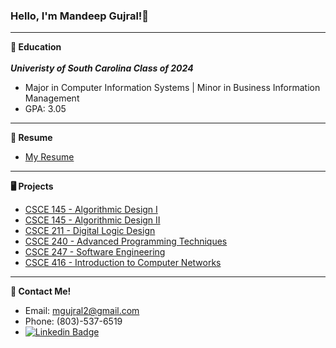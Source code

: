 ### Hello, I'm Mandeep Gujral!👋
---

**🏫 Education**</br></br>
***Univeristy of South Carolina Class of 2024***
- Major in Computer Information Systems | Minor in Business Information Management
- GPA: 3.05
---

**📝 Resume**
- [My Resume](https://www.canva.com/design/DAFUU6mXoCc/E-q5h9Q_1zU0rnDgXaWOxQ/view?utm_content=DAFUU6mXoCc&utm_campaign=designshare&utm_medium=link2&utm_source=sharebutton)
---

**🖥️ Projects**
- [CSCE 145 - Algorithmic Design I](https://github.com/mandeepg1/alg-design-I)
- [CSCE 145 - Algorithmic Design II](https://github.com/mandeepg1/alg-design-II)
- [CSCE 211 - Digital Logic Design](https://github.com/mandeepg1/dld)
- [CSCE 240 - Advanced Programming Techniques](https://github.com/mandeepg1/adv-prog-tech)
- [CSCE 247 - Software Engineering](https://github.com/mandeepg1/design-patterns)
- [CSCE 416 - Introduction to Computer Networks](https://github.com/mandeepg1/comp-networks)
---

**📲 Contact Me!**
- Email: mgujral2@gmail.com
- Phone: (803)-537-6519
- [![Linkedin Badge](https://img.shields.io/badge/-LinkedIn-blue?style=flat-square&logo=Linkedin&logoColor=white&link=https://www.linkedin.com/in/harshkumarkhatri/)](https://www.linkedin.com/in/mandeep-gujral/)

